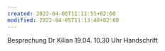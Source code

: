 ```yaml
---
created: 2022-04-05T11:11:51+02:00
modified: 2022-04-05T11:13:48+02:00
---
```


Besprechung Dr Kilian
19.04. 10.30 Uhr
Handschrift
